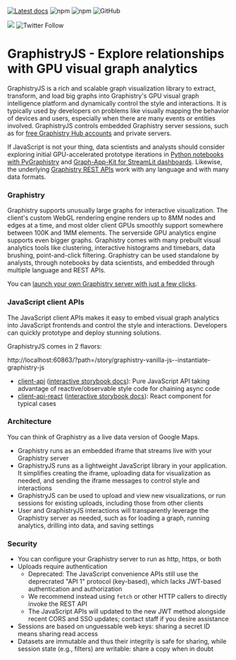 [![Latest docs](https://img.shields.io/badge/docs-latest-brightgreen)](http://hub.graphistry.com/docs)
![npm](https://img.shields.io/npm/v/@graphistry/client-api?label=%40graphistry%2Fclient-api&logo=npm)
![npm](https://img.shields.io/npm/v/@graphistry/client-api?label=%40graphistry%2Fclient-api-react&logo=npm)
![GitHub](https://img.shields.io/github/license/graphistry/graphistry-js)

[<img src="https://img.shields.io/badge/slack-Graphistry%20chat-yellow.svg?logo=slack">](https://join.slack.com/t/graphistry-community/shared_invite/zt-53ik36w2-fpP0Ibjbk7IJuVFIRSnr6g) 
![Twitter Follow](https://img.shields.io/twitter/follow/graphistry)


# GraphistryJS - Explore relationships with GPU visual graph analytics

GraphistryJS is a rich and scalable graph visualization library to extract, transform, and load big graphs into Graphistry's GPU visual graph intelligence platform and dynamically control the style and interactions. It is typically used by developers on problems like visually mapping the behavior of devices and users, especially when there are many events or entities involved.  GraphistryJS controls embedded Graphistry server sessions, such as for [free Graphistry Hub accounts](https://www.graphistry.com/get-started) and private servers.

If JavaScript is not your thing, data scientists and analysts should consider exploring initial GPU-accelerated prototype iterations in [Python notebooks with PyGraphistry](https://github.com/graphistry/pygraphistry) and [Graph-App-Kit for StreamLit dashboards](https://github.com/graphistry/graph-app-kit). Likewise, the underlying [Graphistry REST APIs](https://hub.graphistry.com/docs/api/) work with any language and with many data formats.

### Graphistry
Graphistry supports unusually large graphs for interactive visualization. The client's custom WebGL rendering engine renders up to 8MM nodes and edges at a time, and most older client GPUs smoothly support somewhere between 100K and 1MM elements. The serverside GPU analytics engine supports even bigger graphs. Graphistry comes with many prebuilt visual analytics tools like clustering, interactive histograms and timebars, data brushing, point-and-click filtering.  Graphistry can be used standalone by analysts, through notebooks by data scientists, and embedded through multiple language and REST APIs.

You can [launch your own Graphistry server with just a few clicks](https://www.graphistry.com/get-started).

### JavaScript client APIs
The JavaScript client APIs makes it easy to embed visual graph analytics into JavaScript frontends and control the style and interactions. Developers can quickly prototype and deploy stunning solutions.

GraphistryJS comes in 2 flavors:

http://localhost:60863/?path=/story/graphistry-vanilla-js--instantiate-graphistry-js

* [client-api](projects/client-api/README.md) ([interactive storybook docs](https://graphistry.github.io/graphistry-js/?path=/story/graphistry-vanilla-js)): Pure JavaScript API taking advantage of reactive/observable style code for chaining async code
* [client-api-react](projects/client-api-react/README.md) ([interactive storybook docs](https://graphistry.github.io/graphistry-js/)): React component for typical cases

### Architecture

You can think of Graphistry as a live data version of Google Maps.

* Graphistry runs as an embedded iframe that streams live with your Graphistry server
* GraphistryJS runs as a lightweight JavaScript library in your application. It simplifies creating the iframe, uploading data for visualization as needed, and sending the iframe messages to control style and interactions
* GraphistryJS can be used to upload and view new visualizations, or run sessions for existing uploads, including those from other clients
* User and GraphistryJS interactions will transparently leverage the Graphistry server as needed, such as for loading a graph, running analytics, drilling into data, and saving settings

### Security

* You can configure your Graphistry server to run as http, https, or both
* Uploads require authentication
  * Deprecated: The JavaScript convenience APIs still use the deprecrated "API 1" protocol (key-based), which lacks JWT-based authentication and authorization
  * We recommend instead using `fetch` or other HTTP callers to directly invoke the REST API
  * The JavaScript APIs will updated to the new JWT method alongside recent CORS and SSO updates; contact staff if you desire assistance
* Sessions are based on unguessable web keys: sharing a secret ID means sharing read access
* Datasets are immutable and thus their integrity is safe for sharing, while session state (e.g., filters) are writable: share a copy when in doubt
